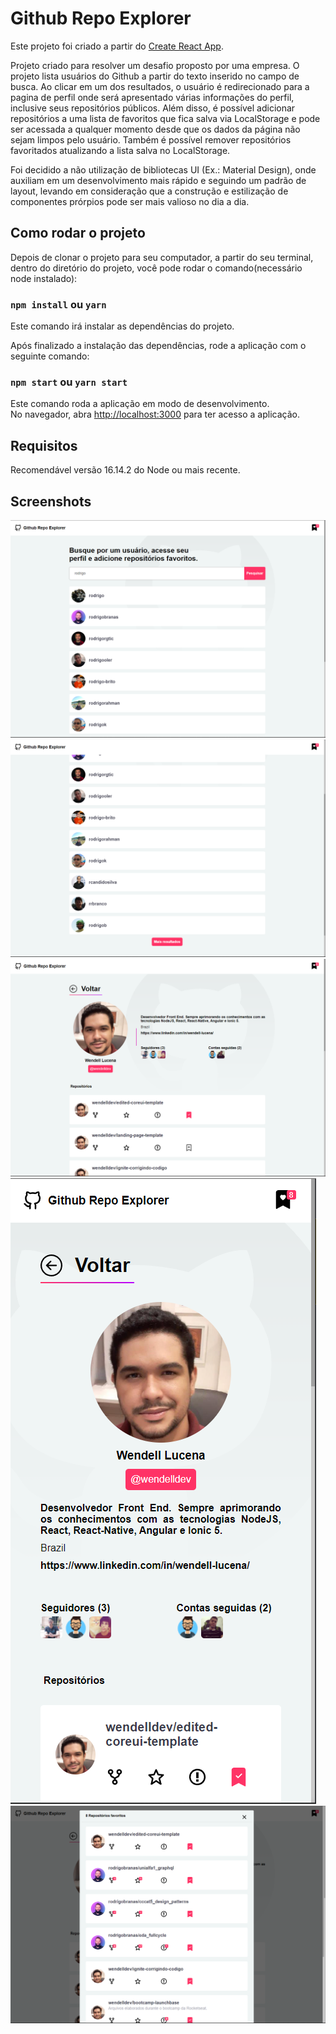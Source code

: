 # Github Repo Explorer

Este projeto foi criado a partir do [Create React App](https://github.com/facebook/create-react-app).

Projeto criado para resolver um desafio proposto por uma empresa. O projeto lista usuários do Github a partir do texto inserido no campo de busca. Ao clicar em um dos resultados, o usuário é redirecionado para a pagina de perfil onde será apresentado várias informações do perfil, inclusive seus repositórios públicos. Além disso, é possível adicionar repositórios a uma lista de favoritos que fica salva via LocalStorage e pode ser acessada a qualquer momento desde que os dados da página não sejam limpos pelo usuário. Também é possível remover repositórios favoritados atualizando a lista salva no LocalStorage.

Foi decidido a não utilização de bibliotecas UI (Ex.: Material Design), onde auxiliam em um desenvolvimento mais rápido e seguindo um padrão de layout, levando em consideração que a construção e estilização de componentes prórpios pode ser mais valioso no dia a dia.

## Como rodar o projeto

Depois de clonar o projeto para seu computador, a partir do seu terminal, dentro do diretório do projeto, você pode rodar o comando(necessário node instalado):

### `npm install` ou `yarn`

Este comando irá instalar as dependências do projeto.

Após finalizado a instalação das dependências, rode a aplicação com o seguinte comando:

### `npm start` ou `yarn start`

Este comando roda a aplicação em modo de desenvolvimento.\
No navegador, abra [http://localhost:3000](http://localhost:3000) para ter acesso a aplicação.

## Requisitos

Recomendável versão 16.14.2 do Node ou mais recente.

## Screenshots

![Dashboard-1](/images/dashboard-1.png)
![Dashboard-2](/images/dashboard-2.png)
![profile-1](/images/profile-1.png)
![profile-2](/images/profile-2.png)
![favoritos](/images/favs.png)
